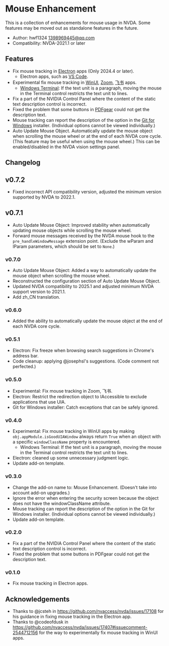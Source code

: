 # Mouse Enhancement

This is a collection of enhancements for mouse usage in NVDA.
Some features may be moved out as standalone features in the future.

* Author: hwf1324 <1398969445@qq.com>
* Compatibility: NVDA-2021.1 or later

## Features

* Fix mouse tracking in [Electron](https://www.electronjs.org/) apps (Only 2024.4 or later).
  * Electron apps, such as [VS Code](https://code.visualstudio.com/).
* Experimental fix mouse tracking in [WinUI](https://github.com/microsoft/microsoft-ui-xaml), [Zoom](https://www.zoom.com/), [飞书](https://www.feishu.cn/) apps.
  * [Windows Terminal](https://github.com/microsoft/terminal): If the text unit is a paragraph, moving the mouse in the Terminal control restricts the text unit to lines.
* Fix a part of the NVIDIA Control Panel where the content of the static text description control is incorrect.
* Fixed the problem that some buttons in [PDFgear](https://www.pdfgear.com/) could not get the description text.
* Mouse tracking can report the description of the option in the [Git for Windows](https://git-scm.com/downloads/win) installer. (Individual options cannot be viewed individually.)
* Auto Update Mouse Object. Automatically update the mouse object when scrolling the mouse wheel or at the end of each NVDA core cycle. (This feature may be useful when using the mouse wheel.) This can be enabled/disabled in the NVDA vision settings panel.

## Changelog

## v0.7.2

* Fixed incorrect API compatibility version, adjusted the minimum version supported by NVDA to 2022.1.

## v0.7.1

* Auto Update Mouse Object: Improved stability when automatically updating mouse objects while scrolling the mouse wheel.
* Forward mouse messages received by the NVDA mouse hook to the `pre_handleWindowMessage` extension point. (Exclude the wParam and lParam parameters, which should be set to `None`.)

### v0.7.0

* Auto Update Mouse Object: Added a way to automatically update the mouse object when scrolling the mouse wheel.
* Reconstructed the configuration section of Auto Update Mouse Object.
* Updated NVDA compatibility to 2025.1 and adjusted minimum NVDA support version to 2021.1.
* Add zh_CN translation.

### v0.6.0

* Added the ability to automatically update the mouse object at the end of each NVDA core cycle.

### v0.5.1

* Electron: Fix freeze when browsing search suggestions in Chrome's address bar.
* Code cleanup: applying @josephsl's suggestions. (Code comment not perfected.)

### v0.5.0

* Experimental: Fix mouse tracking in Zoom, 飞书.
* Electron: Restrict the redirection object to IAccessible to exclude applications that use UIA.
* Git for Windows installer: Catch exceptions that can be safely ignored.

### v0.4.0

* Experimental: Fix mouse tracking in WinUI apps by making `obj.appModule.isGoodUIAWindow` always return `True` when an object with a specific `windowClassName` property is encountered.
  * Windows Terminal: If the text unit is a paragraph, moving the mouse in the Terminal control restricts the text unit to lines.
* Electron: cleaned up some unnecessary judgment logic.
* Update add-on template.

### v0.3.0

* Change the add-on name to: Mouse Enhancement. (Doesn't take into account add-on upgrades.)
* Ignore the error when entering the security screen because the object does not have the windowClassName attribute.
* Mouse tracking can report the description of the option in the Git for Windows installer. (Individual options cannot be viewed individually.)
* Update add-on template.

### v0.2.0

* Fix a part of the NVIDIA Control Panel where the content of the static text description control is incorrect.
* Fixed the problem that some buttons in PDFgear could not get the description text.

### v0.1.0

* Fix mouse tracking in Electron apps.

## Acknowledgements

* Thanks to @jcsteh in <https://github.com/nvaccess/nvda/issues/17108> for his guidance in fixing mouse tracking in the Electron app.
* Thanks to @codeofdusk in <https://github.com/nvaccess/nvda/issues/17407#issuecomment-2544712156> for the way to experimentally fix mouse tracking in WinUI apps.
